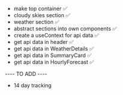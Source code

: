 - make top container ✅
- cloudy skies section ✅
- weather section ✅
- abstract sections into own components ✅
- create a useContext for api data ✅
- get api data in header ✅
- get api data in WeatherDetails ✅
- get api data in SummaryCard ✅
- get api data in HourlyForecast ✅

---- TO ADD ----

- 14 day tracking
